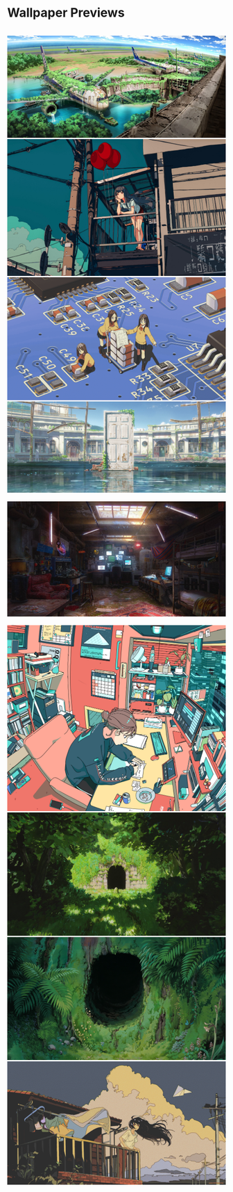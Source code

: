 # Wallpaper Previews

<img src="Kita.png" alt=""/>
<img src="airfield.png" alt=""/>
<img src="balloon-girl.png" alt=""/>
<img src="circuit.png" alt=""/>
<img src="door.png" alt=""/>
<img src="girl-with-katana.png" alt=""/>
<img src="literally-me.png" alt=""/>
<img src="ruins-very-wide.png" alt=""/>
<img src="sadly-not-wide.png" alt=""/>
<img src="spirited-away-tunnel.png" alt=""/>
<img src="totoro-tunnel.png" alt=""/>
<img src="waiting.png" alt=""/>
